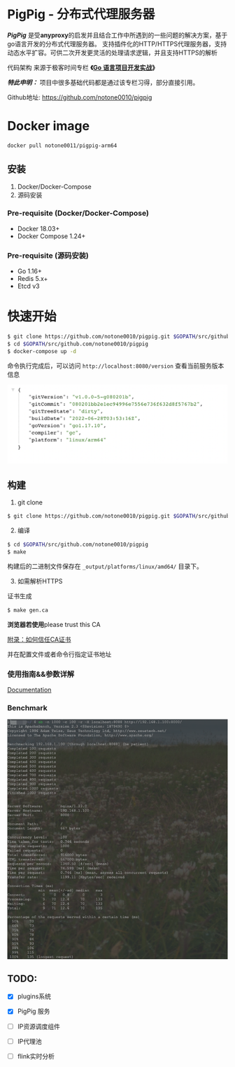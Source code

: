 # PigPig - 分布式代理服务器

***PigPig*** 是受**anyproxy**的启发并且结合工作中所遇到的一些问题的解决方案，基于go语言开发的分布式代理服务器。
支持插件化的HTTP/HTTPS代理服务器，支持动态水平扩容。可供二次开发更灵活的处理请求逻辑，并且支持HTTPS的解析

代码架构 来源于极客时间专栏 **《[Go 语言项目开发实战](https://time.geekbang.org/column/intro/100079601?tab=intro)》**

***特此申明：*** 项目中很多基础代码都是通过该专栏习得，部分直接引用。

Github地址: https://github.com/notone0010/pigpig

# Docker image
```bash
docker pull notone0011/pigpig-arm64
```

## 安装

1. Docker/Docker-Compose
2. 源码安装

### Pre-requisite (Docker/Docker-Compose)

* Docker 18.03+
* Docker Compose 1.24+

### Pre-requisite (源码安装)

* Go 1.16+
* Redis 5.x+
* Etcd v3

# 快速开始

```bash
$ git clone https://github.com/notone0010/pigpig.git $GOPATH/src/github.com/notone0010/pigpig
$ cd $GOPATH/src/github.com/notone0010/pigpig
$ docker-compose up -d
```
命令执行完成后，可以访问 `http://localhost:8080/version` 查看当前服务版本信息

![version](./docs/images/version_small.png)

## 构建
1. git clone 
```bash
$ git clone https://github.com/notone0010/pigpig.git $GOPATH/src/github.com/notone0010/pigpig
```

2. 编译

```bash
$ cd $GOPATH/src/github.com/notone0010/pigpig
$ make
```

构建后的二进制文件保存在 `_output/platforms/linux/amd64/` 目录下。

3. 如需解析HTTPS

证书生成
```bash
$ make gen.ca
```
**浏览器若使用**please trust this CA

[附录：如何信任CA证书]()

并在配置文件或者命令行指定证书地址

### 使用指南&&参数详解

[Documentation](docs)

### Benchmark
![a-benchmark](./docs/images/pigpig.png)

## TODO:
- [x] plugins系统
- [x] PigPig 服务
- [ ] IP资源调度组件
- [ ] IP代理池
- [ ] flink实时分析


[comment]: <> (# ***未经授权不可商用***)